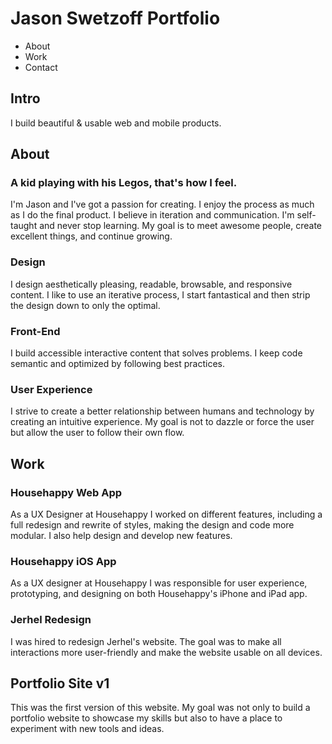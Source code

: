 # Jason Swetzoff Portfolio
- About
- Work
- Contact

## Intro
I build beautiful & usable web and mobile products.
## About
### A kid playing with his Legos, that's how I feel.
I'm Jason and I've got a passion for creating. I enjoy the process as much as I do the final product. I believe in iteration and communication. I'm self-taught and never stop learning. My goal is to meet awesome people, create excellent things, and continue growing.

### Design
I design aesthetically pleasing, readable, browsable, and responsive content. I like to use an iterative process, I start fantastical and then strip the design down to only the optimal.

### Front-End
I build accessible interactive content that solves problems. I keep code semantic and optimized by following best practices.

### User Experience
I strive to create a better relationship between humans and technology by creating an intuitive experience. My goal is not to dazzle or force the user but allow the user to follow their own flow.

## Work
### Househappy Web App
As a UX Designer at Househappy I worked on different features, including a full redesign and rewrite of styles, making the design and code more modular. I also help design and develop new features.

### Househappy iOS App
As a UX designer at Househappy I was responsible for user experience, prototyping, and designing on both Househappy's iPhone and iPad app.

### Jerhel Redesign
I was hired to redesign Jerhel's website. The goal was to make all interactions more user-friendly and make the website usable on all devices.

## Portfolio Site v1
This was the first version of this website. My goal was not only to build a portfolio website to showcase my skills but also to have a place to experiment with new tools and ideas.

